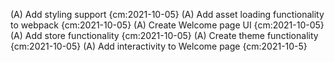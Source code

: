 (A) Add styling support {cm:2021-10-05}
(A) Add asset loading functionality to webpack {cm:2021-10-05}
(A) Create Welcome page UI {cm:2021-10-05}
(A) Add store functionality {cm:2021-10-05}
(A) Create theme functionality {cm:2021-10-05}
(A) Add interactivity to Welcome page {cm:2021-10-5}
